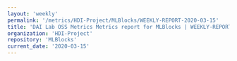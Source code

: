 ```yaml
---
layout: 'weekly'
permalink: '/metrics/HDI-Project/MLBlocks/WEEKLY-REPORT-2020-03-15'
title: 'DAI Lab OSS Metrics Metrics report for MLBlocks | WEEKLY-REPORT-2020-03-15'
organization: 'HDI-Project'
repository: 'MLBlocks'
current_date: '2020-03-15'
---
```

